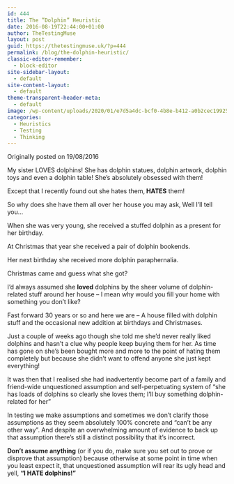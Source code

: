 ```yaml
---
id: 444
title: The ”Dolphin” Heuristic
date: 2016-08-19T22:44:00+01:00
author: TheTestingMuse
layout: post
guid: https://thetestingmuse.uk/?p=444
permalink: /blog/the-dolphin-heuristic/
classic-editor-remember:
  - block-editor
site-sidebar-layout:
  - default
site-content-layout:
  - default
theme-transparent-header-meta:
  - default
image: /wp-content/uploads/2020/01/e7d5a4dc-bcf0-4b8e-b412-a0b2cec19925-35677-000019458cdba94f.png
categories:
  - Heuristics
  - Testing
  - Thinking
---
```

Originally posted on 19/08/2016

My sister LOVES dolphins! She has dolphin statues, dolphin artwork, dolphin toys and even a dolphin table! She&#8217;s absolutely obsessed with them!

Except that I recently found out she hates them‚ **HATES** them!

So why does she have them all over her house you may ask‚ Well I&#8217;ll tell you…

When she was very young, she received a stuffed dolphin as a present for her birthday.

At Christmas that year she received a pair of dolphin bookends.

Her next birthday she received more dolphin paraphernalia.

Christmas came and guess what she got?

I&#8217;d always assumed she **loved** dolphins by the sheer volume of dolphin-related stuff around her house &#8211; I mean why would you fill your home with something you don&#8217;t like?

Fast forward 30 years or so and here we are &#8211; A house filled with dolphin stuff and the occasional new addition at birthdays and Christmases.

Just a couple of weeks ago though she told me she&#8217;d never really liked dolphins and hasn&#8217;t a clue why people keep buying them for her. As time has gone on she&#8217;s been bought more and more to the point of hating them completely but because she didn&#8217;t want to offend anyone she just kept everything!

It was then that I realised she had inadvertently become part of a family and friend-wide unquestioned assumption and self-perpetuating system of &#8220;she has loads of dolphins so clearly she loves them; I&#8217;ll buy something dolphin-related for her&#8221;

In testing we make assumptions and sometimes we don&#8217;t clarify those assumptions as they seem absolutely 100% concrete and &#8220;can&#8217;t be any other way&#8221;. And despite an overwhelming amount of evidence to back up that assumption there&#8217;s still a distinct possibility that it&#8217;s incorrect.

**Don&#8217;t assume anything** (or if you do, make sure you set out to prove or disprove that assumption) because otherwise at some point in time when you least expect it, that unquestioned assumption will rear its ugly head and yell, **&#8220;I HATE dolphins!&#8221;**